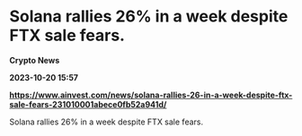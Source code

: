 # Solana rallies 26% in a week despite FTX sale fears.
**Crypto News**

**2023-10-20 15:57**

**https://www.ainvest.com/news/solana-rallies-26-in-a-week-despite-ftx-sale-fears-231010001abece0fb52a941d/**

Solana rallies 26% in a week despite FTX sale fears.